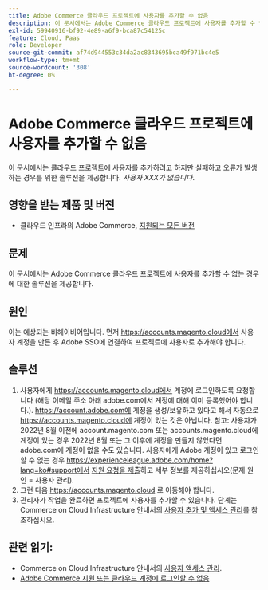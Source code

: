 ```yaml
---
title: Adobe Commerce 클라우드 프로젝트에 사용자를 추가할 수 없음
description: 이 문서에서는 Adobe Commerce 클라우드 프로젝트에 사용자를 추가할 수 없는 경우에 대한 솔루션을 제공합니다.
exl-id: 59940916-bf92-4e89-a6f9-bca87c54125c
feature: Cloud, Paas
role: Developer
source-git-commit: af74d944553c34da2ac8343695bca49f971bc4e5
workflow-type: tm+mt
source-wordcount: '308'
ht-degree: 0%

---
```


# Adobe Commerce 클라우드 프로젝트에 사용자를 추가할 수 없음

이 문서에서는 클라우드 프로젝트에 사용자를 추가하려고 하지만 실패하고 오류가 발생하는 경우를 위한 솔루션을 제공합니다. *사용자 XXX가 없습니다*.

## 영향을 받는 제품 및 버전

* 클라우드 인프라의 Adobe Commerce, [지원되는 모든 버전](https://magento.com/sites/default/files/magento-software-lifecycle-policy.pdf)

## 문제

이 문서에서는 Adobe Commerce 클라우드 프로젝트에 사용자를 추가할 수 없는 경우에 대한 솔루션을 제공합니다.

## 원인

이는 예상되는 비헤이비어입니다. 먼저 https://accounts.magento.cloud에서 사용자 계정을 만든 후 Adobe SSO에 연결하여 프로젝트에 사용자로 추가해야 합니다.

## 솔루션

1. 사용자에게 https://accounts.magento.cloud에서 계정에 로그인하도록 요청합니다 (해당 이메일 주소 아래 adobe.com에서 계정에 대해 이미 등록했어야 합니다.). https://account.adobe.com에 계정을 생성/보유하고 있다고 해서 자동으로 https://accounts.magento.cloud에 계정이 있는 것은 아닙니다.
참고: 사용자가 2022년 8월 이전에 account.magento.com 또는 accounts.magento.cloud에 계정이 있는 경우 2022년 8월 또는 그 이후에 계정을 만들지 않았다면 adobe.com에 계정이 없을 수도 있습니다. 사용자에게 Adobe 계정이 있고 로그인할 수 없는 경우 https://experienceleague.adobe.com/home?lang=ko#support에서 [지원 요청을 제출](https://experienceleague.adobe.com/ko/docs/commerce-knowledge-base/kb/help-center-guide/magento-help-center-user-guide)하고 세부 정보를 제공하십시오(문제 원인 = 사용자 관리).
1. 그런 다음 https://accounts.magento.cloud 로 이동해야 합니다.
1. 관리자가 작업을 완료하면 프로젝트에 사용자를 추가할 수 있습니다. 단계는 Commerce on Cloud Infrastructure 안내서의 [사용자 추가 및 액세스 관리](https://experienceleague.adobe.com/docs/commerce-cloud-service/user-guide/project/user-access.html?lang=ko#add-users-and-manage-access)를 참조하십시오.

## 관련 읽기:

* Commerce on Cloud Infrastructure 안내서의 [사용자 액세스 관리](https://experienceleague.adobe.com/docs/commerce-cloud-service/user-guide/project/user-access.html?lang=ko).
* [Adobe Commerce 지원 또는 클라우드 계정에 로그인할 수 없음](https://experienceleague.adobe.com/docs/commerce-knowledge-base/kb/troubleshooting/miscellaneous/unable-to-log-in-to-support-or-cloud-project.html?lang=ko)
